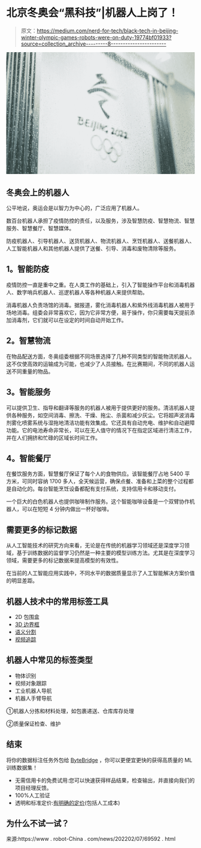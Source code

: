 # 北京冬奥会“黑科技”|机器人上岗了！

> 原文：<https://medium.com/nerd-for-tech/black-tech-in-beijing-winter-olympic-games-robots-were-on-duty-19774bf01933?source=collection_archive---------8----------------------->

![](img/d02fe84b91278fd8fcb17cacb6f38d76.png)

## 冬奥会上的机器人

公平地说，奥运会是以智力为中心的，广泛应用了机器人。

数百台机器人承担了疫情防控的责任，以及服务，涉及智慧防疫、智慧物流、智慧服务、智慧餐厅、智慧媒体。

防疫机器人、引导机器人、送货机器人、物流机器人、烹饪机器人、送餐机器人、人工智能机器人和其他机器人提供了送餐、引导、消毒和废物清除等服务。

## **1。智能防疫**

疫情防控一直是重中之重。在人类工作的基础上，引入了智能操作平台和消毒机器人、数字哨兵机器人、巡逻机器人等各种机器人来提供帮助。

消毒机器人负责场馆的消毒。据报道，雾化消毒机器人和紫外线消毒机器人被用于场地消毒。组委会非常喜欢它，因为它非常方便，易于操作，你只需要每天提前添加消毒剂，它们就可以在设定的时间自动开始工作。

## **2。智慧物流**

在物品配送方面，冬奥组委根据不同场景选择了几种不同类型的智能物流机器人。这不仅使高效的运输成为可能，也减少了人员接触。在比赛期间，不同的机器人运送不同重量的物品。

## **3。智能服务**

可以提供卫生、指导和翻译等服务的机器人被用于提供更好的服务。清洁机器人提供各种服务，如空间消毒、擦洗、干燥、拖尘、杀菌和减少灰尘。它将超声波消毒剂雾化喷雾系统与湿拖地清洁功能有效集成。它还具有自动充电、维护和自动避障功能。它的电池寿命非常长，可以在无人值守的情况下在指定区域进行清洁工作，并在人们拥挤和忙碌的区域长时间工作。

## **4。智能餐厅**

在餐饮服务方面，智慧餐厅保证了每个人的食物供应。该智能餐厅占地 5400 平方米，可同时容纳 1700 多人，全天候运营，确保点餐、准备和上菜的整个过程都是自动化的。每台智能烹饪设备都配有支付系统，支持信用卡和移动支付。

一个巨大的白色机器人也提供咖啡制作服务。这个智能咖啡设备是一个双臂协作机器人，可以在短短 4 分钟内做出一杯好咖啡。

## 需要更多的标记数据

从人工智能技术的研究方向来看，无论是在传统的机器学习领域还是深度学习领域，基于训练数据的监督学习仍然是一种主要的模型训练方法。尤其是在深度学习领域，需要更多的标记数据来提高模型的有效性。

在当前的人工智能应用实践中，不同水平的数据质量显示了人工智能解决方案价值的明显差距。

## 机器人技术中的常用标签工具

*   2D 包围盒
*   [3D 边界框](https://tinyurl.com/u7u4me)
*   [语义分割](https://tinyurl.com/48w576p7)
*   [视频追踪](http://tinyurl.com/wmu4yfhh)

## 机器人中常见的标签类型

*   物体识别
*   视频对象跟踪
*   工业机器人导航
*   机器人手臂导航

①机器人分拣和材料处理，如包裹递送、仓库库存处理

②质量保证检查、维护

## 结束

将你的数据标注任务外包给 [ByteBridge](https://tinyurl.com/5ya5wpnr) ，你可以更便宜更快的获得高质量的 ML 训练数据集！

*   无需信用卡的免费试用:您可以快速获得样品结果，检查输出，并直接向我们的项目经理反馈。
*   100%人工验证
*   透明和标准定价:[有明确的定价](https://www.bytebridge.io/#/?module=price)(包括人工成本)

## 为什么不试一试？

来源:https://www . robot-China . com/news/202202/07/69592 . html